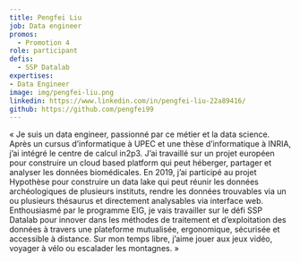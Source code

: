 ```yaml
---
title: Pengfei Liu
job: Data engineer
promos:
  - Promotion 4
role: participant
defis:
  - SSP Datalab
expertises:
- Data Engineer
image: img/pengfei-liu.png
linkedin: https://www.linkedin.com/in/pengfei-liu-22a89416/
github: https://github.com/pengfei99
---
```

« Je suis un data engineer, passionné par ce métier et la data science. Après un cursus d’informatique à UPEC et une thèse d’informatique à INRIA, j’ai intégré le centre de calcul in2p3. J’ai travaillé sur un projet européen pour construire un cloud based platform qui peut héberger, partager et analyser les données biomédicales. En 2019, j’ai participé au projet Hypothèse pour construire un data lake qui peut réunir les données archéologiques de plusieurs instituts, rendre les données trouvables via un ou plusieurs thésaurus et directement analysables via interface web. Enthousiasmé par le programme EIG, je vais travailler sur le défi SSP Datalab pour innover dans les méthodes de traitement et d’exploitation des données à travers une plateforme mutualisée, ergonomique, sécurisée et accessible à distance. Sur mon temps libre, j’aime jouer aux jeux vidéo, voyager à vélo ou escalader les montagnes. »
